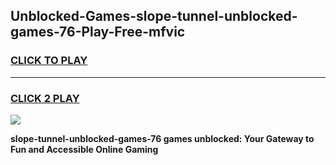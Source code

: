 
## Unblocked-Games-slope-tunnel-unblocked-games-76-Play-Free-mfvic
<h3>
<a href="https://premium76.site?title=slope-tunnel-unblocked-games-76&ref=09A">CLICK TO PLAY</a></h3>
<hr>

<h3>
<a href="https://premium76.site?title=slope-tunnel-unblocked-games-76&ref=09A">CLICK 2 PLAY</a>
  
</h3>

<a href="https://premium76.site?title=slope-tunnel-unblocked-games-76&ref=09A"><img src="https://clearcache.store/games.png"></a>


**slope-tunnel-unblocked-games-76 games unblocked: Your Gateway to Fun and Accessible Online Gaming**
